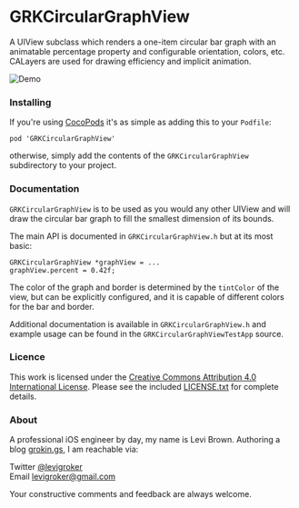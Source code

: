 GRKCircularGraphView
===========
A UIView subclass which renders a one-item circular bar graph with an animatable
percentage property and configurable orientation, colors, etc. CALayers are used for
drawing efficiency and implicit animation.

![Demo](ReadmeAssets/Demo.gif)  

### Installing

If you're using [CocoPods](http://cocopods.org) it's as simple as adding this to your
`Podfile`:

	pod 'GRKCircularGraphView'

otherwise, simply add the contents of the `GRKCircularGraphView` subdirectory to your
project.

### Documentation

`GRKCircularGraphView` is to be used as you would any other UIView and will draw the
circular bar graph to fill the smallest dimension of its bounds.

The main API is documented in `GRKCircularGraphView.h` but at its most basic:

	GRKCircularGraphView *graphView = ...
	graphView.percent = 0.42f;

The color of the graph and border is determined by the `tintColor` of the view, but can be
explicitly configured, and it is capable of different colors for the bar and border.

Additional documentation is available in `GRKCircularGraphView.h` and example usage
can be found in the `GRKCircularGraphViewTestApp` source.

### Licence

This work is licensed under the [Creative Commons Attribution 4.0 International License](https://creativecommons.org/licenses/by/4.0/).
Please see the included [LICENSE.txt](https://github.com/levigroker/Sprout/blob/master/LICENSE.txt) for complete details.

### About
A professional iOS engineer by day, my name is Levi Brown. Authoring a blog
[grokin.gs](http://grokin.gs), I am reachable via:

Twitter [@levigroker](https://twitter.com/levigroker)  
Email [levigroker@gmail.com](mailto:levigroker@gmail.com)  

Your constructive comments and feedback are always welcome.
